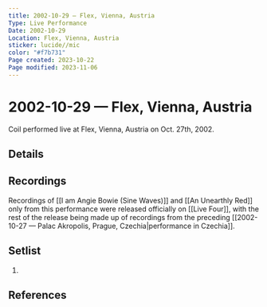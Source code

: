 ```yaml
---
title: 2002-10-29 — Flex, Vienna, Austria
Type: Live Performance
Date: 2002-10-29
Location: Flex, Vienna, Austria
sticker: lucide//mic
color: "#f7b731"
Page created: 2023-10-22
Page modified: 2023-11-06
---
```


# 2002-10-29 — Flex, Vienna, Austria

Coil performed live at Flex, Vienna, Austria on Oct. 27th, 2002.

## Details


## Recordings

Recordings of [[I am Angie Bowie (Sine Waves)]] and [[An Unearthly Red]] only from this performance were released officially on [[Live Four]], with the rest of the release being made up of recordings from the preceding [[2002-10-27 — Palac Akropolis, Prague, Czechia|performance in Czechia]].

## Setlist
1.

## References

[^1]: [Entry at Live Coil Archive]()
